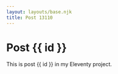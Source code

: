 ```yaml
---
layout: layouts/base.njk
title: Post 13110
---
```


# Post {{ id }}

This is post {{ id }} in my Eleventy project.
